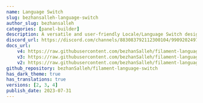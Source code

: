 ```yaml
---
name: Language Switch
slug: bezhansalleh-language-switch
author_slug: bezhansalleh
categories: [panel-builder]
description: A versatile and user-friendly Locale/Language Switch designed for Filament Panels.
discord_url: https://discord.com/channels/883083792112300104/990920249744453642
docs_url: 
    v4: https://raw.githubusercontent.com/bezhanSalleh/filament-language-switch/4.x/README.md
    v3: https://raw.githubusercontent.com/bezhanSalleh/filament-language-switch/3.x/README.md
    v2: https://raw.githubusercontent.com/bezhanSalleh/filament-language-switch/1.x/README.md
github_repository: bezhanSalleh/filament-language-switch
has_dark_theme: true
has_translations: true
versions: [2, 3, 4]
publish_date: 2023-07-31
---
```


